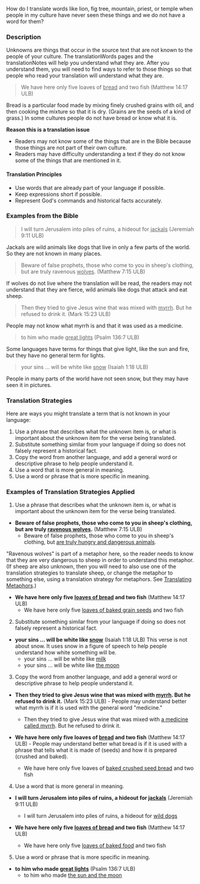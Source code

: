 
How do I translate words like lion, fig tree, mountain, priest, or temple when people in my culture have never seen these things and we do not have a word for them?

### Description

Unknowns are things that occur in the source text that are not known to the people of your culture. The translationWords pages and the translationNotes will help you understand what they are. After you understand them, you will need to find ways to refer to those things so that people who read your translation will understand what they are.
>We have here only five loaves of <u>bread</u> and two fish (Matthew 14:17 ULB)

Bread is a particular food made by mixing finely crushed grains with oil, and then cooking the mixture so that it is dry. (Grains are the seeds of a kind of grass.) In some cultures people do not have bread or know what it is. 

**Reason this is a translation issue**

* Readers may not know some of the things that are in the Bible because those things are not part of their own culture. 
* Readers may have difficulty understanding a text if they do not know some of the things that are mentioned in it.

#### Translation Principles

* Use words that are already part of your language if possible.
* Keep expressions short if possible.
* Represent God's commands and historical facts accurately.

### Examples from the Bible

>I will turn Jerusalem into piles of ruins, a hideout for <u>jackals</u> (Jeremiah 9:11 ULB)

Jackals are wild animals like dogs that live in only a few parts of the world.  So they are not known in many places.
>Beware of false prophets, those who come to you in sheep's clothing, but are truly ravenous <u>wolves</u>. (Matthew 7:15 ULB)

If wolves do not live where the translation will be read, the readers may not understand that they are fierce, wild animals like dogs that attack and eat sheep.
>Then they tried to give Jesus wine that was mixed with <u>myrrh</u>. But he refused to drink it. (Mark 15:23 ULB)

People may not know what myrrh is and that it was used as a medicine.
>to him who made <u>great lights</u> (Psalm 136:7 ULB)  

Some languages have terms for things that give light, like the sun and fire, but they have no general term for lights.
>your sins ... will be white like <u>snow</u> (Isaiah 1:18 ULB)

People in many parts of the world have not seen snow, but they may have seen it in pictures.

### Translation Strategies

Here are ways you might translate a term that is not known in your language:

1. Use a phrase that describes what the unknown item is, or what is important about the unknown item for the verse being translated.
1. Substitute something similar from your language if doing so does not falsely represent a historical fact.
1. Copy the word from another language, and add a general word or descriptive phrase to help people understand it.
1. Use a word that is more general in meaning.
1. Use a word or phrase that is more specific in meaning. 

### Examples of Translation Strategies Applied

1) Use a phrase that describes what the unknown item is, or what is important about the unknown item for the verse being translated.

* **Beware of false prophets, those who come to you in sheep's clothing, but are truly <u>ravenous wolves</u>.** (Matthew 7:15 ULB)
    * Beware of false prophets, those who come to you in sheep's clothing, but <u>are truly hungry and dangerous animals</u>.

"Ravenous wolves" is part of a metaphor here, so the reader needs to know that they are very dangerous to sheep in order to understand this metaphor. (If sheep are also unknown, then you will need to also use one of the translation strategies to translate sheep, or change the metaphor to something else, using a translation strategy for metaphors. See [Translating Metaphors](../figs-metaphor/01.md).)

* **We have here only five <u>loaves of bread</u> and two fish** (Matthew 14:17 ULB)
    * We have here only five <u>loaves of baked grain seeds</u> and two fish

2) Substitute something similar from your language if doing so does not falsely represent a historical fact. 


* **your sins ... will be white like <u>snow</u>** (Isaiah 1:18 ULB) This verse is not about snow. It uses snow in a figure of speech to help people understand how white something will be.
    * your sins ... will be white like <u>milk</u>
    * your sins ... will be white like <u>the moon</u>

3) Copy the word from another language, and add a general word or descriptive phrase to help people understand it.

* **Then they tried to give Jesus wine that was mixed with <u>myrrh</u>. But he refused to drink it.** (Mark 15:23 ULB) - People may understand better what myrrh is if it is used with the general word "medicine." 
    * Then they tried to give Jesus wine that was mixed with <u>a medicine called myrrh</u>. But he refused to drink it.

* **We have here only five loaves of <u>bread</u> and two fish** (Matthew 14:17 ULB) - People may understand better what bread is if it is used with a phrase that tells what it is made of (seeds) and how it is prepared (crushed and baked).
    * We have here only five loaves of <u>baked crushed seed bread</u> and two fish

4) Use a word that is more general in meaning.

* **I will turn Jerusalem into piles of ruins, a hideout for <u>jackals</u>** (Jeremiah 9:11 ULB)
    * I will turn Jerusalem into piles of ruins, a hideout for <u>wild dogs</u>

* **We have here only five <u>loaves of bread</u> and two fish** (Matthew 14:17 ULB)
    * We have here only five <u>loaves of baked food</u> and two fish

5) Use a word or phrase that is more specific in meaning. 

* **to him who made <u>great lights</u>** (Psalm 136:7 ULB)
    * to him who made <u>the sun and the moon</u>

